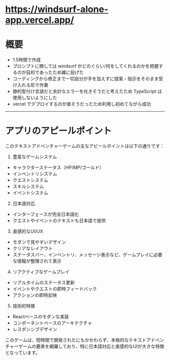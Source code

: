 # https://windsurf-alone-app.vercel.app/

# 概要
* 1.5時間で作成
* プロンプトに関しては windsurf がどのぐらい/何をしてくれるのかを把握するのが目的であったため雑に投げた
* コーディングから修正まで一切自分が手を加えずに提案・指示をそのまま受け入れる形で作業
* 静的型付け言語だと余計なエラーを吐きそうだと考えたため TypeScript は使用しないようにした
* vercel でデプロイするのが楽そうだったため利用し初めてながら成功

---

# アプリのアピールポイント
このテキストアドベンチャーゲームの主なアピールポイントは以下の通りです：

1. 豊富なゲームシステム
* キャラクターステータス（HP/MP/ゴールド）
* インベントリシステム
* クエストシステム
* スキルシステム
* イベントシステム

2. 日本語対応
* インターフェースが完全日本語化
* クエストやイベントのテキストも日本語で提供

3. 直感的なUI/UX
* モダンで見やすいデザイン
* クリアなレイアウト
* ステータスバー、インベントリ、メッセージ表示など、ゲームプレイに必要な情報が整理されて表示

4. リアクティブなゲームプレイ
* リアルタイムのステータス更新
* イベントやクエストの即時フィードバック
* アクションの即時反映

5. 技術的特徴
* Reactベースのモダンな実装
* コンポーネントベースのアーキテクチャ
* レスポンシブデザイン

このゲームは、短時間で開発されたにもかかわらず、本格的なテキストアドベンチャーゲームの要素を網羅しており、特に日本語対応と直感的なUIが大きな特徴となっています。

